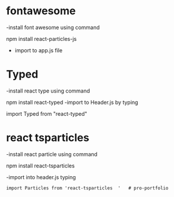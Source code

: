 # fontawesome
-install font awesome using command
   
   npm install react-particles-js
- import to app.js file

# Typed

-install react type using command
   
   npm install react-typed
-import to Header.js by typing 

   import Typed from "react-typed"

# react tsparticles
-install react particle using command
   
   npm install react-tsparticles

-import into header.js typing

    import Particles from 'react-tsparticles  '   #   p r o - p o r t f o l i o  
 